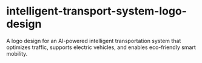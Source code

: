 # intelligent-transport-system-logo-design
A logo design for an AI-powered intelligent transportation system that optimizes traffic, supports electric vehicles, and enables eco-friendly smart mobility.
